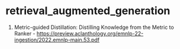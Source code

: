 # retrieval_augmented_generation

1. Metric-guided Distillation: Distilling Knowledge from the Metric to Ranker - https://preview.aclanthology.org/emnlp-22-ingestion/2022.emnlp-main.53.pdf
